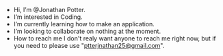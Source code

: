 -  Hi, I’m @Jonathan Potter.
-  I’m interested in Coding.
-  I’m currently learning how to make an application.
-  I’m looking to collaborate on nothing at the moment.
-  How to reach me I don't realy want anyone to reach me right now, but if you need to please use "ptterjnathan25@gmail.com".

<!---
JonathanPotter/JonathanPotter is a ✨ special ✨ repository because its `README.md` (this file) appears on your GitHub profile.
You can click the Preview link to take a look at your changes.
--->
